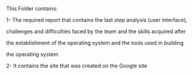 This Folder contains:

1- The required report that contains the last step analysis (user interface),

challenges and difficulties faced by the team and the skills acquired after 

the establishment of the operating system and the tools used in building 

the operating system


2- It contains the site that was created on the Google site
